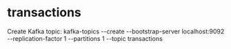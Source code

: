 # transactions


Create Kafka topic: kafka-topics --create --bootstrap-server localhost:9092 --replication-factor 1 --partitions 1 --topic transactions
